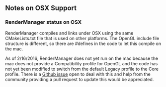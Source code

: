 ## Notes on OSX Support 

### RenderManager status on OSX

RenderManager compiles and links under OSX using the same CMakeLists.txt
file that is used on other platforms.  The OpenGL include file structure
is different, so there are #defines in the code to let this compile on
the mac.

As of 2/16/2016, RenderManager does not yet run on the mac because the
mac does not provide a Compatibility profile for OpenGL and the code
has not yet been modified to switch from the default Legacy profile to
the Core profile.  There is a
[Github issue](https://github.com/sensics/OSVR-RenderManager/issues/7)
open to deal with this and help from the community providing a pull
request to update this would be appreciated.

